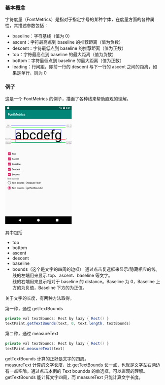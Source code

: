 ### 基本概念  

字符度量（FontMetrics）是指对于指定字号的某种字体，在度量方面的各种属性，其描述参数包括：

  - baseline：字符基线（值为 0）
  - ascent：字符最高点到 baseline 的推荐距离（值为负数）
  - descent：字符最低点到 baseline 的推荐距离（值为正数）
  - top：字符最高点到 baseline 的最大距离（值为负数）
  - bottom：字符最低点到 baseline 的最大距离（值为正数）
  - leading：行间距，即前一行的 descent 与下一行的 ascent 之间的距离，如果是单行，则为 0
  
### 例子  

这是一个 FontMetrics 的例子，描画了各种线来帮助直观的理解。  

<img src="images/Font_Metrics.png" width = "216" height = "384" />  

其中包括  
  - top
  - bottom
  - ascent
  - descent
  - baseline
  - bounds（这个是文字的四周的边框）
通过点击复选框来显示/隐藏相应的线。  
线的左端用来显示 top、ascent、baseline 等文字。  
线的右端用来显示相对于 baseline 的 distance。Baseline 为 0，Baseline 上方的为负值，Baseline 下方的为正值。  

关于文字的长度，有两种方法取得。  

第一种，通过 getTextBounds  
```java
private val textBounds: Rect by lazy { Rect() }
textPaint.getTextBounds(text, 0, text.length, textBounds)
```

第二种，通过 measureText  
```java
private val textBounds: Rect by lazy { Rect() }
textPaint.measureText(text)
```

getTextBounds 计算的正好是文字的四周。  
measureText 计算的文字长度，比 getTextBounds 长一点，也就是文字左右两边有一点空隙。通过点击本例的 Text boundds 的单选框，可以直观的理解。  
getTextBounds 能计算文字四周，而 measureText 只能计算文字长度。  
